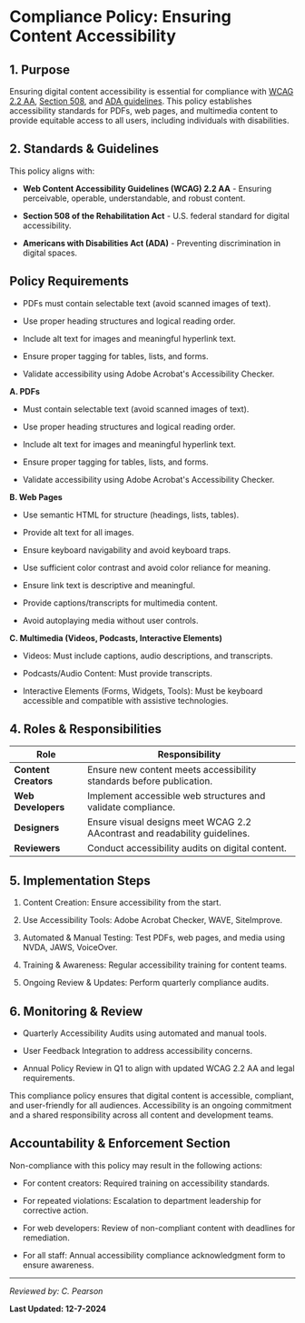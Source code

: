 # **Compliance Policy: Ensuring Content Accessibility**

## 1. Purpose

Ensuring digital content accessibility is essential for compliance with [WCAG 2.2 AA](https://www.w3.org/TR/WCAG22/), [Section 508](https://www.section508.gov/), and [ADA guidelines](https://www.ada.gov/). This policy establishes accessibility standards for PDFs, web pages, and multimedia content to provide equitable access to all users, including individuals with disabilities.

## 2. Standards & Guidelines

This policy aligns with:

- **Web Content Accessibility Guidelines (WCAG) 2.2 AA** - Ensuring perceivable, operable, understandable, and robust content.

- **Section 508 of the Rehabilitation Act** - U.S. federal standard for digital accessibility.

- **Americans with Disabilities Act (ADA)** - Preventing discrimination in digital spaces. 

## Policy Requirements

- PDFs must contain selectable text (avoid scanned images of text).

- Use proper heading structures and logical reading order.

- Include alt text for images and meaningful hyperlink text.

- Ensure proper tagging for tables, lists, and forms.

- Validate accessibility using Adobe Acrobat's Accessibility Checker.

**A. PDFs**

- Must contain selectable text (avoid scanned images of text).

- Use proper heading structures and logical reading order.

- Include alt text for images and meaningful hyperlink text.

- Ensure proper tagging for tables, lists, and forms.

- Validate accessibility using Adobe Acrobat's Accessibility Checker.

**B. Web Pages**

- Use semantic HTML for structure (headings, lists, tables).

- Provide alt text for all images.

- Ensure keyboard navigability and avoid keyboard traps.

- Use sufficient color contrast and avoid color reliance for meaning.

- Ensure link text is descriptive and meaningful.

- Provide captions/transcripts for multimedia content.

- Avoid autoplaying media without user controls.

**C. Multimedia (Videos, Podcasts, Interactive Elements)** 

- Videos: Must include captions, audio descriptions, and transcripts.

- Podcasts/Audio Content: Must provide transcripts.

- Interactive Elements (Forms, Widgets, Tools): Must be keyboard accessible and compatible with assistive technologies.


## 4. Roles & Responsibilities  

| Role| Responsibility |
| ----------- | ----------- |
|**Content Creators** | Ensure new content meets accessibility standards before publication. |
| **Web Developers** | Implement accessible web structures and validate compliance. |
| **Designers** | Ensure visual designs meet WCAG 2.2 AAcontrast and readability guidelines. |
| **Reviewers** | Conduct accessibility audits on digital content. |

## 5. Implementation Steps

1. Content Creation: Ensure accessibility from the start.

2. Use Accessibility Tools: Adobe Acrobat Checker, WAVE, SiteImprove.

3. Automated & Manual Testing: Test PDFs, web pages, and media using NVDA, JAWS, VoiceOver.

4. Training & Awareness: Regular accessibility training for content teams.

5. Ongoing Review & Updates: Perform quarterly compliance audits.

## 6. Monitoring & Review

- Quarterly Accessibility Audits using automated and manual tools.

- User Feedback Integration to address accessibility concerns.

- Annual Policy Review in Q1 to align with updated WCAG 2.2 AA and legal requirements.

This compliance policy ensures that digital content is accessible, compliant, and user-friendly for all audiences. Accessibility is an ongoing commitment and a shared responsibility across all content and development teams.

## Accountability & Enforcement Section

Non-compliance with this policy may result in the following actions:

- For content creators: Required training on accessibility standards.

- For repeated violations: Escalation to department leadership for corrective action.

- For web developers: Review of non-compliant content with deadlines for remediation.

- For all staff: Annual accessibility compliance acknowledgment form to ensure awareness.



---

*Reviewed by: C. Pearson*

**Last Updated: 12-7-2024**